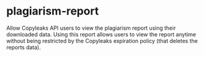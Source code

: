 # plagiarism-report
Allow Copyleaks API users to view the plagiarism report using their downloaded data. Using this report allows users to view the report anytime without being restricted by the Copyleaks expiration policy (that deletes the reports data).
